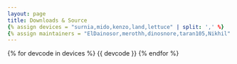 ```yaml
---
layout: page
title: Downloads & Source
{% assign devices = "surnia,mido,kenzo,land,lettuce" | split: ',' %}
{% assign maintainers = "ElDainosor,merothh,dinosnore,taran105,Nikhil" | split: ',' %}
---
```


{% for devcode in devices %}
{{ devcode }}
{% endfor %}
